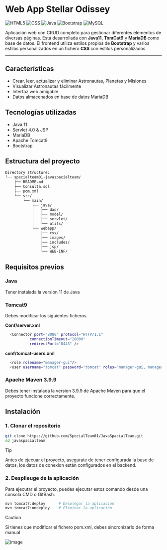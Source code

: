 # Web App Stellar Odissey
![HTML5](https://img.shields.io/badge/HTML5-E34F26?style=flat&logo=html5&logoColor=white) ![CSS](https://img.shields.io/badge/CSS-563d7c?&style=flat&logo=css3&logoColor=white) ![Java](https://img.shields.io/badge/Java-ED8B00?style=flat&logo=openjdk&logoColor=white) ![Bootstrap](https://img.shields.io/badge/Bootstrap-7952B3?style=flat&logo=bootstrap&logoColor=white) ![MySQL](https://img.shields.io/badge/MySQL-4479A1?style=flat&logo=mysql&logoColor=white)  

Aplicación web con CRUD completo para gestionar diferentes elementos de diversas páginas. Está desarrollada con 
**Java11**, **TomCat9** y **MariaDB** como base de datos. El frontend utiliza estilos propios de **Bootstrap** y varios 
estilos personalizados en un fichero **CSS** con estilos personalizados. 

---

## Características
- Crear, leer, actualizar y eliminar Astronautas, Planetas y Misiones
- Visualizar Astronautas fácilmente
- Interfaz web amigable
- Datos almacenados en base de datos MariaDB

## Tecnologías utilizadas 

- Java 11
- Servlet 4.0 & JSP
- MariaDB
- Apache Tomcat9
- Bootstrap

## Estructura del proyecto 
```bash
Directory structure:
└── specialteam01-javaspacialteam/
    ├── README.md
    ├── Consulta.sql
    ├── pom.xml
    └── src/
        └── main/
            ├── java/
            │   ├── dao/
            │   ├── model/
            │   ├── servlet/
            │   └── utils/
            └── webapp/
                ├── css/
                ├── images/
                ├── includes/
                ├── jsp/
                └── WEB-INF/
```

## Requisitos previos

### Java 
Tener instalada la versión 11 de Java

### Tomcat9
Debes modificar los siguientes ficheros. 

**Conf/server.xml**
```bash
  <Connector port="8080" protocol="HTTP/1.1"
           connectionTimeout="20000"
           redirectPort="8443" />
```

**conf/tomcat-users.xml**
```bash
  <role rolename="manager-gui"/>
  <user username="tomcat" password="tomcat" roles="manager-gui, manager-script"/>
```
### Apache Maven 3.9.9
Debes tener instalada la version 3.9.9 de Apache Maven para que el proyecto funcione correctamente. 


## Instalación
### 1. Clonar el repositorio
```bash
git clone https://github.com/SpecialTeam01/JavaSpacialTeam.git
cd javaspacialteam
```
> [!TIP]
> Antes de ejecuar el proyecto, asegurate de tener configurada la base de datos, los datos de conexion están configurados
> en el backend. 

### 2. Desplieuge de la aplicación
Para ejecutar el proyecto, puedes ejecutar estos comando desde una consola CMD o GitBash. 
```bash
mvn tomcat7:deploy      # Desplegar la aplicación 
mvn tomcat7:undeploy    # Eliminar la aplicación
```
> [!CAUTION]
> Si tienes que modificar el fichero pom.xml, debes sincronizarlo de forma manual
> 
> ![image](https://github.com/user-attachments/assets/c0247366-5785-4be3-b33f-0682b386499b)

  
